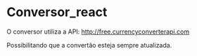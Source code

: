 # Conversor_react
O conversor utiliza a API: http://free.currencyconverterapi.com

Possibilitando que a convertão esteja sempre atualizada.
